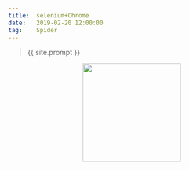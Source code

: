 ```yaml
---              
title:  selenium+Chrome
date:   2019-02-20 12:00:00
tag:    Spider
---
```




<head><link rel="stylesheet" href="../css/rouge.css"></head>












> {{ site.prompt }}    

<div  align="center">       
<img src="https://rengui520.github.io/images/wechart.jpg" width = "200" height = "200"/> 